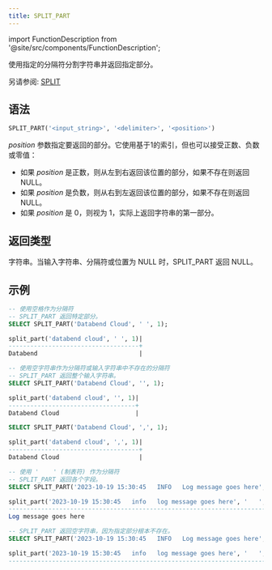 ```yaml
---
title: SPLIT_PART
---
```

import FunctionDescription from '@site/src/components/FunctionDescription';

<FunctionDescription description="引入或更新: v1.2.164"/>

使用指定的分隔符分割字符串并返回指定部分。

另请参阅: [SPLIT](split.md)

## 语法

```sql
SPLIT_PART('<input_string>', '<delimiter>', '<position>')
```

*position* 参数指定要返回的部分。它使用基于1的索引，但也可以接受正数、负数或零值：

- 如果 *position* 是正数，则从左到右返回该位置的部分，如果不存在则返回 NULL。
- 如果 *position* 是负数，则从右到左返回该位置的部分，如果不存在则返回 NULL。
- 如果 *position* 是 0，则视为 1，实际上返回字符串的第一部分。

## 返回类型

字符串。当输入字符串、分隔符或位置为 NULL 时，SPLIT_PART 返回 NULL。

## 示例

```sql
-- 使用空格作为分隔符
-- SPLIT_PART 返回特定部分。
SELECT SPLIT_PART('Databend Cloud', ' ', 1);

split_part('databend cloud', ' ', 1)|
------------------------------------+
Databend                            |

-- 使用空字符串作为分隔符或输入字符串中不存在的分隔符
-- SPLIT_PART 返回整个输入字符串。
SELECT SPLIT_PART('Databend Cloud', '', 1);

split_part('databend cloud', '', 1)|
-----------------------------------+
Databend Cloud                     |

SELECT SPLIT_PART('Databend Cloud', ',', 1);

split_part('databend cloud', ',', 1)|
------------------------------------+
Databend Cloud                      |

-- 使用 '    ' (制表符) 作为分隔符
-- SPLIT_PART 返回各个字段。
SELECT SPLIT_PART('2023-10-19 15:30:45   INFO   Log message goes here', '   ', 3);

split_part('2023-10-19 15:30:45   info   log message goes here', '   ', 3)|
--------------------------------------------------------------------------+
Log message goes here                                                     |

-- SPLIT_PART 返回空字符串，因为指定部分根本不存在。
SELECT SPLIT_PART('2023-10-19 15:30:45   INFO   Log message goes here', '   ', 4);

split_part('2023-10-19 15:30:45   info   log message goes here', '   ', 4)|
--------------------------------------------------------------------------+
                                                                          |
```